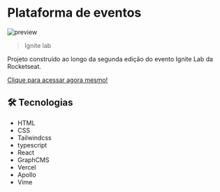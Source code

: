 # Plataforma de eventos

![preview](https://imgur.com/a/QSEQo0J)

> Ignite lab

Projeto construído ao longo da segunda edição do evento Ignite Lab da Rocketseat.

[Clique para acessar agora mesmo!](https://plataforma-de-eventos-git-master-marlonvcs.vercel.app)

## 🛠️ Tecnologias

- HTML
- CSS
- Tailwindcss
- typescript
- React
- GraphCMS
- Vercel
- Apollo
- Vime